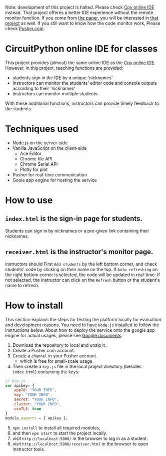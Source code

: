 Note: development of this project is halted.
Please check [Cpy online IDE](https://github.com/urfdvw/CircuitPython-online-IDE) instead.
That project offeres a better IDE experience without the remote monitor function.
If you come from [the paper](https://peer.asee.org/40849),
you will be interested in [that project](https://github.com/urfdvw/CircuitPython-online-IDE) as well.
If you still want to know how the code monitor work,
Please check [Pusher.com](https://pusher.com/).

# CircuitPython online IDE for classes

This project provides (almost) the same online IDE as the [Cpy online IDE](https://github.com/urfdvw/CircuitPython-online-IDE).
However, in this project, teaching functions are provided:
- students sign in the IDE by a unique 'nicknames'
- Instructors can monitor the students' editor code and console outputs according to their 'nicknames'
- Instructors can monitor multiple students

With these additional functions, instructors can provide timely feedback to the students.

# Techniques used
- Node.js on the server-side
- Vanilla JavaScript on the client-side
    - Ace Editor
    - Chrome file API
    - Chrome Serial API
    - Plotly for plot
- Pusher for real-time communication
- Goole app engine for hosting the service

# How to use

## `index.html` is the sign-in page for students.

Students can sign in by nicknames or a pre-given link containing their nicknames.

## `receiver.html` is the instructor's monitor page.

Instructors should First `Add students` by the left bottom corner,
and check students' code by clicking on their name on the top.
If `Auto refreshing` on the right bottom corner is selected,
the code will be updated in real-time.
If not selected, 
the instructor can click on the `Refresh` button or the student's name to refresh.

# How to install
This section explains the steps for testing the platform locally for evaluation and development reasons. 
You need to have `Node.js` installed to follow the instructions below.
About how to deploy the service onto the google app engine for actual usages,
please see [Google documents](https://cloud.google.com/appengine/docs/standard/nodejs/quickstart).

1. Download the repository to local and unzip it.
2. Create a Pusher.com account.
3. Create a `channel` in your Pusher account. 
    - which is free for small-scale usage.
4. Then create a `key.js` file in the local project directory (besides `index.html`) containing the keys:
```javascript
// key.js
var apikey= {
    appId: "YOUR INFO",
    key: "YOUR INFO",
    secret: "YOUR INFO",
    cluster: "YOUR INFO",
    useTLS: true
}
module.exports = { apikey };
```
5. `npm install` to install all required modules, 
6. and then `npm start` to start the project locally.
7. visit `http://localhost:5000/` in the browser to log in as a student.
8. visit `http://localhost:5000/receiver.html` in the browser to open instructor tools.

